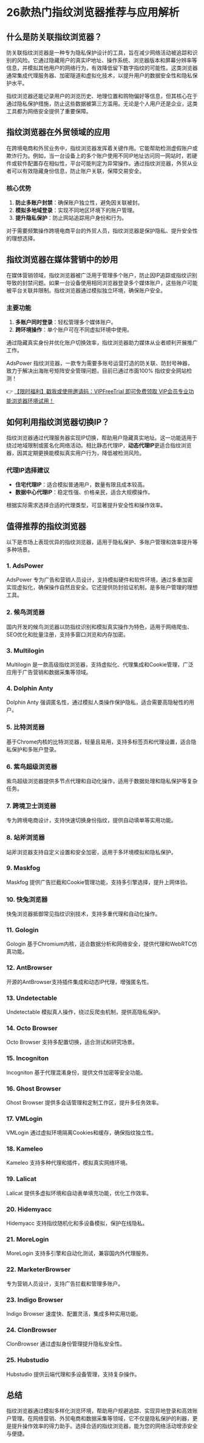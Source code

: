 # 26款热门指纹浏览器推荐与应用解析

## 什么是防关联指纹浏览器？

防关联指纹浏览器是一种专为隐私保护设计的工具，旨在减少网络活动被追踪和识别的风险。它通过隐藏用户的真实IP地址、操作系统、浏览器版本和屏幕分辨率等信息，并模拟其他用户的网络行为，有效降低留下数字指纹的可能性。这类浏览器通常集成代理服务器、加密隧道和虚拟化技术，以提升用户的数据安全性和隐私保护水平。

指纹浏览器还能记录用户的浏览历史、地理位置和购物偏好等信息，但其核心在于通过隐私保护措施，防止这些数据被第三方滥用。无论是个人用户还是企业，这类工具都为网络安全提供了重要保障。

## 指纹浏览器在外贸领域的应用

在跨境电商和外贸业务中，指纹浏览器发挥着关键作用。它能帮助检测虚假账户或欺诈行为。例如，当一台设备上的多个账户使用不同IP地址访问同一网站时，若硬件或软件配置存在相似性，平台可能判定为异常操作。通过指纹浏览器，外贸从业者可以有效隐藏身份信息，防止账户关联，保障交易安全。

### 核心优势
1. **防止多账户封禁**：确保账户独立性，避免因关联被封。
2. **模拟多地域登录**：实现不同地区环境下的账户管理。
3. **提升隐私保护**：防止网站追踪用户身份和行为。

对于需要频繁操作跨境电商平台的外贸人员，指纹浏览器是保护隐私、提升安全性的理想选择。

## 指纹浏览器在媒体营销中的妙用

在媒体营销领域，指纹浏览器被广泛用于管理多个账户，防止因IP追踪或指纹识别导致的封禁问题。如果一台设备使用相同浏览器登录多个媒体账户，这些账户可能被平台关联并限制。指纹浏览器通过模拟独立环境，确保账户安全。

### 主要功能
1. **多账户同时登录**：轻松管理多个媒体账户。
2. **跨环境操作**：单个账户可在不同虚拟环境中使用。

通过隐藏真实身份并优化账户切换效率，指纹浏览器助力媒体从业者顺利开展推广工作。

AdsPower 指纹浏览器，一款专为需要多账号运营打造的防关联、防封号神器，致力于解决出海账号矩阵安全管理问题，目前已通过市面100% 指纹安全网站检测！

👉 [【限时福利】戳我或使用邀请码：VIPFreeTrial 即可免费领取 VIP会员专业功能浏览器环境试用！](https://bit.ly/adspower_free)

## 如何利用指纹浏览器切换IP？

指纹浏览器通过代理服务器实现IP切换，帮助用户隐藏真实地址。这一功能适用于绕过地域限制或匿名化网络活动。相比静态代理IP，**动态代理IP**更适合指纹浏览器，因其定期更换能模拟真实用户行为，降低被检测风险。

### 代理IP选择建议
- **住宅代理IP**：适合模拟普通用户，数量有限且成本较高。
- **数据中心代理IP**：稳定性强、价格亲民，适合大规模操作。

根据实际需求选择合适的代理类型，可显著提升安全性和操作效率。

## 值得推荐的指纹浏览器

以下是市场上表现优异的指纹浏览器，适用于隐私保护、多账户管理和效率提升等多种场景。

### 1. AdsPower
AdsPower 专为广告和营销人员设计，支持模拟硬件和软件环境，通过多重加密实现虚拟化，确保操作自然且安全。它还提供防封验证机制，是多账户管理的理想工具。

### 2. 候鸟浏览器
国内开发的候鸟浏览器以防指纹识别和模拟真实操作为特色，适用于网络爬虫、SEO优化和批量注册，支持多窗口浏览和内存加密。

### 3. Multilogin
Multilogin 是一款高级指纹浏览器，支持虚拟化、代理集成和Cookie管理，广泛应用于广告营销和数据采集等领域。

### 4. Dolphin Anty
Dolphin Anty 强调匿名性，通过模拟人类操作保护隐私，适合需要高隐秘性的用户。

### 5. 比特浏览器
基于Chrome内核的比特浏览器，轻量且易用，支持多标签页和代理设置，适合隐私保护和多账户登录。

### 6. 紫鸟超级浏览器
紫鸟超级浏览器提供多节点代理和自动化操作，适用于数据处理和隐私保护等复杂任务。

### 7. 跨境卫士浏览器
专为跨境电商设计，支持快速切换身份指纹，提供自动填单等实用功能。

### 8. 站斧浏览器
站斧浏览器支持自定义设置和安全加密，适用于多环境模拟和隐私保护。

### 9. Maskfog
Maskfog 提供广告拦截和Cookie管理功能，支持多引擎选择，提升上网体验。

### 10. 快兔浏览器
快兔浏览器抵御常见指纹识别技术，支持多重代理和自动化操作。

### 11. Gologin
Gologin 基于Chromium内核，适合数据分析和网络安全，提供代理和WebRTC仿真功能。

### 12. AntBrowser
开源的AntBrowser支持插件集成和动态IP代理，增强匿名性。

### 13. Undetectable
Undetectable 模拟真人操作，绕过反爬虫机制，提供高隐私保护。

### 14. Octo Browser
Octo Browser 支持多配置切换，适合测试和研究场景。

### 15. Incogniton
Incogniton 基于代理混淆身份，提供文件加密等安全功能。

### 16. Ghost Browser
Ghost Browser 提供多会话管理和定制工作区，提升多任务效率。

### 17. VMLogin
VMLogin 通过虚拟环境隔离Cookies和缓存，确保指纹独立性。

### 18. Kameleo
Kameleo 支持多种代理和插件，模拟真实网络环境。

### 19. Lalicat
Lalicat 提供多虚拟环境和自动表单填充功能，优化工作效率。

### 20. Hidemyacc
Hidemyacc 支持指纹随机化和多设备模拟，保护在线隐私。

### 21. MoreLogin
MoreLogin 支持多引擎和自动化测试，兼容国内外代理服务。

### 22. MarketerBrowser
专为营销人员设计，支持广告拦截和管理多账户。

### 23. Indigo Browser
Indigo Browser 速度快、配置灵活，集成多种实用功能。

### 24. ClonBrowser
ClonBrowser 通过虚拟身份管理提升隐私安全性。

### 25. Hubstudio
Hubstudio 提供云端代理和多设备管理，支持复杂操作。

## 总结

指纹浏览器通过模拟多样化浏览环境，帮助用户规避追踪、实现异地登录和高效账户管理。在网络营销、外贸电商和数据采集等领域，它不仅是隐私保护的利器，更是提升操作效率的得力助手。选择合适的指纹浏览器，能为您的网络活动增添安全与便捷。